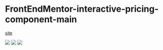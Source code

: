 # FrontEndMentor-interactive-pricing-component-main

<a href="https://inspiring-wiles-c1bfa5.netlify.app/">site</a>

<img src="https://i.postimg.cc/MHJC8hQM/Sem-t-tulo.png">
<img src="https://i.postimg.cc/Hs2ffvsn/111.png">

<img src="https://media.giphy.com/media/CXBlF5xa9J0t7DKv5Q/giphy.gif">
